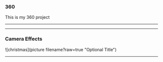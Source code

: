 ### 360

 This is my 360 project
 
 <script src="//360.vizor.io/scripts/embed.js" data-vizorurl="https://360.vizor.io/embed/v/d3mv1" ></script>
 
 ***







***


### Camera Effects

![christmas](picture filename?raw=true "Optional Title")

***

